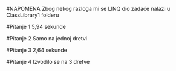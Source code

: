 #NAPOMENA
Zbog nekog razloga mi se LINQ dio zadaće nalazi u ClassLibrary1 folderu

#Pitanje 1
5,94 sekunde

#Pitanje 2
Samo na jednoj dretvi

#Pitanje 3
2,64 sekunde

#Pitanje 4
Izvodilo se na 3 dretve
